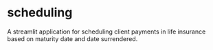 # scheduling
A streamlit application for scheduling client payments in life insurance based on maturity date and date surrendered.
